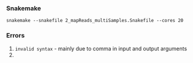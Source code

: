 ### Snakemake

```
snakemake --snakefile 2_mapReads_multiSamples.Snakefile --cores 20
```

### Errors 

1. `invalid syntax` - mainly due to comma in input and output arguments
2. 
